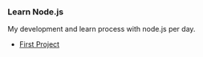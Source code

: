 ### Learn Node.js
My development and learn process with node.js per day. 

- <a href="https://github.com/akaanuzman/learn_node/tree/master/e-commerce-mysql"> First Project </a>


